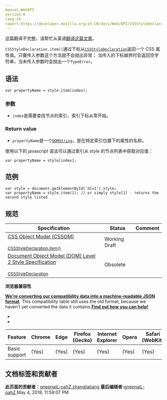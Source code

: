 ```yaml
---
manual:WebAPI
version:0
lang:zh
rawUrl:https://developer.mozilla.org/zh-CN/docs/Web/API/CSSStyleDeclaration/item
---
```




这篇翻译不完整。请帮忙从英语[翻译这篇文章](%23490 "")。






`CSSStyleDeclaration.item()`通过下标从[`CSSStyleDeclaration`](%2596 "CSSStyleDeclaration 表示一个CSS属性键值对的集合。它被用于一些API中：")返回一个 CSS 属性值。只要传入参数这个方法就不会抛出异常； 当传入的下标越界时会返回空字符串，当未传入参数时会抛出一个`TypeError`。


## 语法<a name="语法"></a>

```
var propertyName = style.item(index);

```

### 参数<a name="参数"></a>

* <em>`index`</em>是需要查找节点的索引，索引下标从零开始。

### Return value<a name="Return_value"></a>

* <em>`propertyName`</em>是一个[`DOMString`](%2651 "DOMString 是一个UTF-16字符串。由于JavaScript已经使用了这样的字符串，所以DOMString 直接映射到 一个String。")，是在特定索引位置下的属性的名称。


使用以下的 javascript 语法可以通过索引从 style 的节点列表中获取对应值：


```
var propertyName = style[index];

```

## 范例<a name="范例"></a>

```
var style = document.getElementById('div1').style;
var propertyName = style.item(1); // or simply style[1] - returns the second style listed
```

## 规范<a name="规范"></a>
Specification | Status | Comment 
 ---  |  ---  |  ---  | 
[CSS Object Model (CSSOM)<br></br><small>CSSStyleDeclaration.item()</small>](%23491 "") | Working Draft |  
[Document Object Model (DOM) Level 2 Style Specification<br></br><small>CSSStyleDeclaration</small>](%23473 "") | Obsolete |  



**浏览器兼容性**



**[We&#39;re converting our compatibility data into a machine-readable JSON format](%3344 "")**. This compatibility table still uses the old format, because we haven&#39;t yet converted the data it contains.**[Find out how you can help!](%3392 "")**


* 
* 
Feature | Chrome | Edge | Firefox (Gecko) | Internet Explorer | Opera | Safari (WebKit) 
 ---  |  ---  |  ---  |  ---  |  ---  |  ---  |  ---  | 
Basic support | (Yes) | (Yes) | (Yes) | (Yes) | (Yes) | (Yes) 






## 文档标签和贡献者
**此页面的贡献者：**[gnepnaiL-oahZ](%17201 ""),[zhangjialiang](%23492 "")
**最后编辑者:**[gnepnaiL-oahZ](%17201 ""),<time>May 4, 2018, 11:59:07 PM</time>


